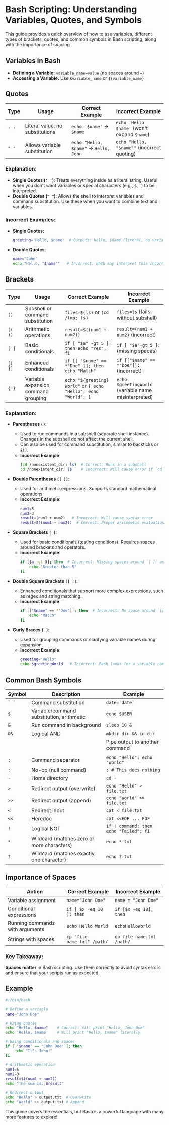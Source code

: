
# Bash Scripting: Understanding Variables, Quotes, and Symbols

This guide provides a quick overview of how to use variables, different types of brackets, quotes, and common symbols in Bash scripting, along with the importance of spacing.

## Variables in Bash

- **Defining a Variable:** `variable_name=value` (no spaces around `=`)
- **Accessing a Variable:** Use `$variable_name` or `${variable_name}`

## Quotes

| Type   | Usage                                | Correct Example                           | Incorrect Example            |
|--------|-------------------------------------|-------------------------------------------|------------------------------|
| `' '`  | Literal value, no substitutions     | `echo '$name'` → `$name`                  | `echo 'Hello $name'` (won't expand `$name`) |
| `" "`  | Allows variable substitution        | `echo "Hello, $name"` → `Hello, John`     | `echo "Hello, "$name""` (incorrect quoting) |

### Explanation:
- **Single Quotes (`' '`)**: Treats everything inside as a literal string. Useful when you don't want variables or special characters (e.g., `$`, `` ` ``) to be interpreted.
- **Double Quotes (`" "`)**: Allows the shell to interpret variables and command substitution. Use these when you want to combine text and variables.

### Incorrect Examples:
- **Single Quotes**: 
  ```bash
  greeting='Hello, $name'  # Outputs: Hello, $name (literal, no variable expansion)
  ```
- **Double Quotes**:
  ```bash
  name="John"
  echo "Hello, "$name""   # Incorrect: Bash may interpret this incorrectly, causing errors
  ```

## Brackets

| Type     | Usage                                    | Correct Example                                  | Incorrect Example                    |
|----------|-----------------------------------------|--------------------------------------------------|-------------------------------------|
| `()`     | Subshell or command substitution        | `files=$(ls)` or `(cd /tmp; ls)`                 | `files=ls` (fails without subshell) |
| `(( ))`  | Arithmetic operations                   | `result=$((num1 + num2))`                        | `result=(num1 + num2)` (incorrect)  |
| `[ ]`    | Basic conditionals                      | `if [ "$a" -gt 5 ]; then echo "Yes"; fi`         | `if [ "$a"-gt 5 ];` (missing spaces)|
| `[[ ]]`  | Enhanced conditionals                   | `if [[ "$name" == *"Doe" ]]; then echo "Match"`  | `if [["$name" == *"Doe"]];` (incorrect)|
| `{ }`    | Variable expansion, command grouping    | `echo "${greeting} World"` or `{ echo "Hello"; echo "World"; }` | `echo $greetingWorld` (variable name misinterpreted) |

### Explanation:
- **Parentheses `()`**:
  - Used to run commands in a subshell (separate shell instance). Changes in the subshell do not affect the current shell.
  - Can also be used for command substitution, similar to backticks or `$()`.
  - **Incorrect Example**: 
    ```bash
    (cd /nonexistent_dir; ls)  # Correct: Runs in a subshell
    cd /nonexistent_dir; ls    # Incorrect: Will cause error if `cd` fails, affecting subsequent commands
    ```
  
- **Double Parentheses `(( ))`**:
  - Used for arithmetic expressions. Supports standard mathematical operations.
  - **Incorrect Example**:
    ```bash
    num1=5
    num2=3
    result=(num1 + num2)   # Incorrect: Will cause syntax error
    result=$((num1 + num2))  # Correct: Proper arithmetic evaluation
    ```

- **Square Brackets `[ ]`**:
  - Used for basic conditionals (testing conditions). Requires spaces around brackets and operators.
  - **Incorrect Example**:
    ```bash
    if [$a -gt 5]; then  # Incorrect: Missing spaces around `[ ]` and operators
        echo "Greater than 5"
    fi
    ```

- **Double Square Brackets `[[ ]]`**:
  - Enhanced conditionals that support more complex expressions, such as regex and string matching.
  - **Incorrect Example**:
    ```bash
    if [["$name" == *"Doe"]]; then  # Incorrect: No space around `[[ ]]` and operators
        echo "Match"
    fi
    ```

- **Curly Braces `{ }`**:
  - Used for grouping commands or clarifying variable names during expansion.
  - **Incorrect Example**:
    ```bash
    greeting="Hello"
    echo $greetingWorld   # Incorrect: Bash looks for a variable named `greetingWorld`
    ```

## Common Bash Symbols

| Symbol       | Description                                     | Example                                   |
|--------------|-------------------------------------------------|-------------------------------------------|
| `` ` ` ``    | Command substitution                            | ``date=`date` ``                          |
| `$`          | Variable/command substitution, arithmetic       | `echo $USER`                              |
| `&`          | Run command in background                       | `sleep 10 &`                              |
| `&&`         | Logical AND                                     | `mkdir dir && cd dir`                     |
|  |           | Pipe output to another command                  | `ls -l | grep "txt"`                      |
|  ||          | Logical OR                                      | `cd /dir || echo "Failed"`                |
| `;`          | Command separator                               | `echo "Hello"; echo "World"`              |
| `:`          | No-op (null command)                            | `: # This does nothing`                   |
| `~`          | Home directory                                  | `cd ~`                                    |
| `>`          | Redirect output (overwrite)                     | `echo "Hello" > file.txt`                 |
| `>>`         | Redirect output (append)                        | `echo "World" >> file.txt`                |
| `<`          | Redirect input                                  | `cat < file.txt`                          |
| `<<`         | Heredoc                                         | `cat <<EOF ... EOF`                       |
| `!`          | Logical NOT                                     | `if ! command; then echo "Failed"; fi`    |
| `*`          | Wildcard (matches zero or more characters)      | `echo *.txt`                              |
| `?`          | Wildcard (matches exactly one character)        | `echo ?.txt`                              |

## Importance of Spaces

| Action                          | Correct Example                | Incorrect Example         |
|---------------------------------|--------------------------------|---------------------------|
| Variable assignment             | `name="John Doe"`              | `name = "John Doe"`       |
| Conditional expressions         | `if [ $x -eq 10 ]; then`       | `if [$x -eq 10]; then`    |
| Running commands with arguments | `echo Hello World`             | `echoHelloWorld`          |
| Strings with spaces             | `cp "file name.txt" /path/`    | `cp file name.txt /path/` |

### Key Takeaway:
**Spaces matter** in Bash scripting. Use them correctly to avoid syntax errors and ensure that your scripts run as expected.

## Example

```bash
#!/bin/bash

# Define a variable
name="John Doe"

# Using quotes
echo "Hello, $name"    # Correct: Will print "Hello, John Doe"
echo 'Hello, $name'    # Will print "Hello, $name" literally

# Using conditionals and spaces
if [ "$name" == "John Doe" ]; then
    echo "It's John!"
fi

# Arithmetic operation
num1=5
num2=3
result=$((num1 + num2))
echo "The sum is: $result"

# Redirect output
echo "Hello" > output.txt  # Overwrite
echo "World" >> output.txt # Append
```

This guide covers the essentials, but Bash is a powerful language with many more features to explore!

